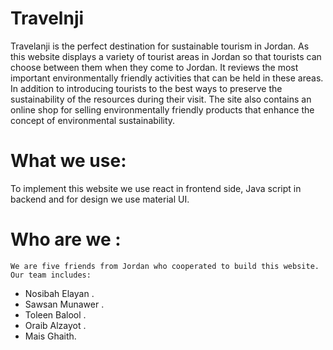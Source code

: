 # Travelnji
Travelanji is the perfect destination for sustainable tourism in Jordan. As this website displays a variety of tourist areas in Jordan so that tourists can choose between them when they come to Jordan. It reviews the most important environmentally friendly activities that can be held in these areas.
In addition to introducing tourists to the best ways to preserve the sustainability of the resources during their visit.
The site also contains an online shop for selling environmentally friendly products that enhance the concept of environmental sustainability.

# What we use:
   To implement this website we use react in frontend side, Java script in backend and for design we use material UI.

 # Who are we :
    We are five friends from Jordan who cooperated to build this website. Our team includes:
-	Nosibah Elayan .
-	Sawsan Munawer .
-	Toleen Balool .
-	Oraib Alzayot .
-	Mais Ghaith.
